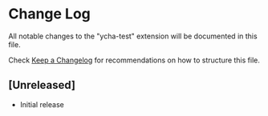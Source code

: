 # Change Log

All notable changes to the "ycha-test" extension will be documented in this file.

Check [Keep a Changelog](http://keepachangelog.com/) for recommendations on how to structure this file.

## [Unreleased]

- Initial release